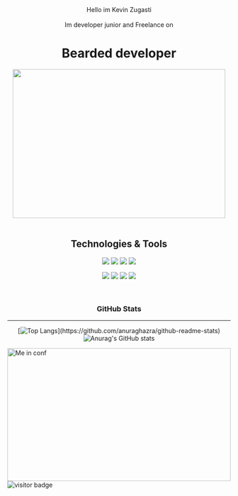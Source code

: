<div align="center">Hello im Kevin Zugasti</div>
<br />
<div align="center">
  Im developer junior and Freelance on 
    <div>
       <h1>
         Bearded developer
        </h1>
    </div>
    <div>
      <img src="https://media.giphy.com/media/NKvTMKHLCmpBm/giphy.gif" width="480" height="336"></img>
    </div>
</div>
<br />
<h2 align="center">Technologies & Tools</h2>
<div align="center">
  
  ![](https://img.shields.io/badge/OS-Garuda-%23ff79c6?logo=archlinux&logoColor=white)  ![](https://img.shields.io/badge/IDE-Visual_Studio_Code-%23bd93f9?logo=visualstudio&logoColor=white)  ![](https://img.shields.io/badge/CODE-React-%23ff79c6?logo=react&logoColor=white) ![](https://img.shields.io/badge/CODE-JavaScript-%23bd93f9?logo=javascript&logoColor=white)
  
</div>
<div align="center">
  
  ![](https://img.shields.io/badge/CODE-Node-%23bd93f9?logo=node.js&logoColor=white) ![](https://img.shields.io/badge/DB-MongoDB-%23ff79c6?logo=mongodb&logoColor=white) ![](https://img.shields.io/badge/TOOLS-Npm-%23bd93f9?logo=netapp&logoColor=white) ![](https://img.shields.io/badge/DEPLOY-Heroku-%23ff79c6?logo=heroku&logoColor=white)
  
</div>
<br />
<h3 align="center">GitHub Stats</h3>

***

<div align="center">

  [![Top Langs](https://github-readme-stats.vercel.app/api/top-langs/?username=ZugastiKevin&layout=default&theme=dracula&height="100")](https://github.com/anuraghazra/github-readme-stats)  ![Anurag's GitHub stats](https://github-readme-stats.vercel.app/api?username=ZugastiKevin&show_icons=true&theme=dracula)

 </div>

<img src="https://media-exp1.licdn.com/dms/image/C4E16AQGqj9EVd29Ipg/profile-displaybackgroundimage-shrink_200_800/0/1625662308699?e=1640822400&v=beta&t=wKCXEV7rHHjR3CaAk-H7jqQDHwtmFjO2TdGEFt1nC0s" alt="Me in conf" width="100%" height="300">
<br />
<img src="https://visitor-badge.glitch.me/badge?page_id=ZugastiKevin" alt="visitor badge"/>
